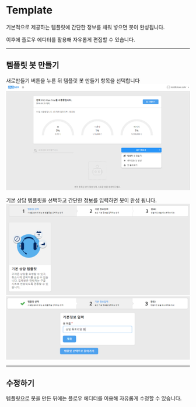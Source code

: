 # Template

기본적으로 제공하는 템플릿에 간단한 정보를 채워 넣으면 봇이 완성됩니다.

이후에 플로우 에디터를 활용해 자유롭게 편집할 수 있습니다.

---

## 템플릿 봇 만들기

새로만들기 버튼을 누른 뒤 템플릿 봇 만들기 항목을 선택합니다![](/assets/builder_create_template_bot.png)

기본 상담 템플릿을 선택하고 간단한 정보를 입력하면 봇이 완성 됩니다.![](/assets/builder_template_basic_cs.png)![](/assets/builder_creating_tutorial_Bot.png)

---

## 수정하기

템플릿으로 봇을 만든 뒤에는 플로우 에디터를 이용해 자유롭게 수정할 수 있습니다.

